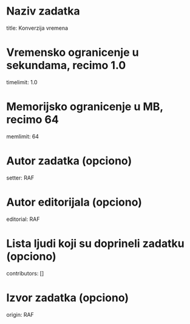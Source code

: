 # Naziv zadatka
title: Konverzija vremena

# Vremensko ogranicenje u sekundama, recimo 1.0
timelimit: 1.0

# Memorijsko ogranicenje u MB, recimo 64
memlimit: 64

# Autor zadatka (opciono)
setter: RAF

# Autor editorijala (opciono)
editorial: RAF

# Lista ljudi koji su doprineli zadatku (opciono)
contributors: []

# Izvor zadatka (opciono)
origin: RAF
